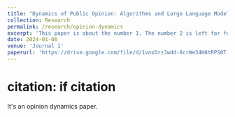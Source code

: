 ```yaml
---
title: "Dynamics of Public Opinion: Algorithms and Large Language Models in Social Networks"
collection: Research
permalink: /research/opinion-dynamics
excerpt: 'This paper is about the number 1. The number 2 is left for future work.'
date: 2024-01-06
venue: 'Journal 1'
paperurl: 'https://drive.google.com/file/d/1vnxDrzJwdd-8crWe34H8tRPS0T-uLfmY/view'
---
```

# citation: if citation
It's an opinion dynamics paper.

